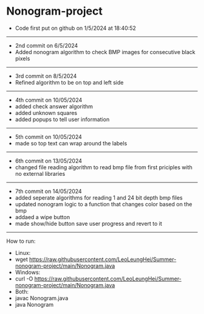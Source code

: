 # Nonogram-project
- Code first put on github on 1/5/2024 at 18:40:52
-----------------------------------------------------
- 2nd commit on 6/5/2024
- Added nonogram algorithm to check BMP images for consecutive black pixels
-----------------------------------------------------
- 3rd commit on 8/5/2024
- Refined algorithm to be on top and left side
----------------------------------------------------- 
- 4th commit on 10/05/2024
- added check answer algorithm
- added unknown squares
- added popups to tell user information
-----------------------------------------------------
- 5th commit on 10/05/2024
- made so top text can wrap around the labels
-----------------------------------------------------
- 6th commit on 13/05/2024
- changed file reading algorithm to read bmp file from first priciples with no external libraries
-----------------------------------------------------
- 7th commit on 14/05/2024
- added seperate algorithms for reading 1 and 24 bit depth bmp files
- updated nonogram logic to a function that changes color based on the bmp
- addaed a wipe button
- made show/hide button save user progress and revert to it
----------------------------------------------------
How to run:
- Linux:
- wget https://raw.githubusercontent.com/LeoLeungHei/Summer-nonogram-project/main/Nonogram.java
- Windows:
- curl -O https://raw.githubusercontent.com/LeoLeungHei/Summer-nonogram-project/main/Nonogram.java
- Both:
- javac Nonogram.java
- java Nonogram
